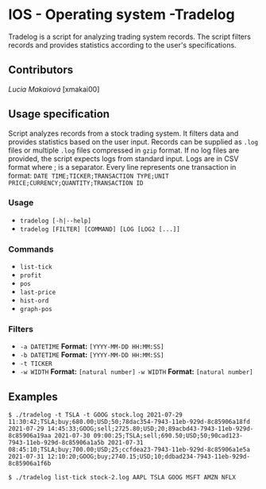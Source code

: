 # IOS - Operating system -Tradelog

Tradelog is a script for analyzing trading system records. The script filters records and provides statistics according to the user's specifications.

## Contributors

*Lucia Makaiová*  [xmakai00]

## Usage specification

Script analyzes records from a stock trading system. It filters data and provides statistics based on the user input. Records can be supplied as `.log` files or multiple `.log` files compressed in `gzip` format. If no log files are provided, the script expects logs from standard input.
Logs are in CSV format where ; is a separator. Every line represents one transaction in format:
`DATE TIME;TICKER;TRANSACTION TYPE;UNIT PRICE;CURRENCY;QUANTITY;TRANSACTION ID`

### Usage
  * `tradelog [-h|--help]`          
  * `tradelog [FILTER] [COMMAND] [LOG [LOG2 [...]]`

### Commands 
  * `list-tick`
  * `profit`
  * `pos`
  * `last-price`
  * `hist-ord`
  * `graph-pos`   
### Filters  
  * `-a DATETIME`	**Format:**	`[YYYY-MM-DD HH:MM:SS]`  
  * `-b DATETIME`	**Format:**	`[YYYY-MM-DD HH:MM:SS]`
  * `-t TICKER`
  * `-w WIDTH` **Format:** `[natural number]`
`-w WIDTH` **Format:** `[natural number]`

## Examples
``$ ./tradelog -t TSLA -t GOOG stock.log
2021-07-29 11:30:42;TSLA;buy;680.00;USD;50;78dac354-7943-11eb-929d-8c85906a18fd
2021-07-29 14:45:33;GOOG;sell;2725.80;USD;20;89acbd43-7943-11eb-929d-8c85906a19aa
2021-07-30 09:00:25;TSLA;sell;690.50;USD;50;90cad123-7943-11eb-929d-8c85906a1a5b
2021-07-31 08:45:10;TSLA;buy;700.00;USD;25;ccfdea23-7943-11eb-929d-8c85906a1e5a
2021-07-31 12:10:20;GOOG;buy;2740.15;USD;10;ddbad234-7943-11eb-929d-8c85906a1f6b
``

``$ ./tradelog list-tick stock-2.log
AAPL
TSLA
GOOG
MSFT
AMZN
NFLX
``
